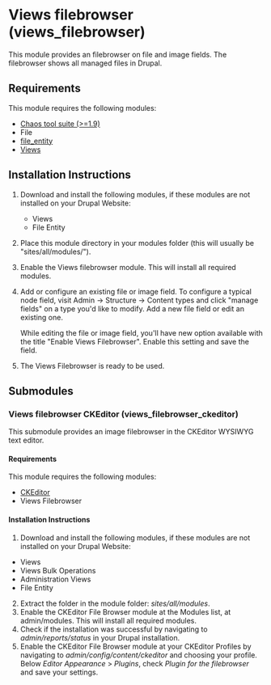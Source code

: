 Views filebrowser (views_filebrowser)
============
This module provides an filebrowser on file and image fields. The filebrowser
shows all managed files in Drupal.

Requirements
------------
This module requires the following modules:

* [Chaos tool suite (>=1.9)](https://www.drupal.org/project/ctools)
* File
* [file_entity](https://www.drupal.org/project/file_entity)
* [Views](https://drupal.org/project/views)

Installation Instructions
-------------------------

1. Download and install the following modules, if these modules are not
installed on your Drupal Website:
	* Views
	* File Entity
2. Place this module directory in your modules folder (this will usually be
   "sites/all/modules/").
3. Enable the Views filebrowser module. This will install all required modules.
4. Add or configure an existing file or image field. To configure a typical node
   field, visit Admin -> Structure -> Content types and click "manage fields"
   on a type you'd like to modify. Add a new file field or edit an existing one.

   While editing the file or image field, you'll have new option available with
   the title "Enable Views Filebrowser". Enable this setting and save the field.
5. The Views Filebrowser is ready to be used.


Submodules
----------

### Views filebrowser CKEditor (views_filebrowser_ckeditor)

This submodule provides an image filebrowser in the CKEditor WYSIWYG text
editor.

#### Requirements

This module requires the following modules:

* [CKEditor](https://www.drupal.org/project/ckeditor)
* Views Filebrowser


#### Installation Instructions

1. Download and install the following modules, if these modules are not
installed on your Drupal Website:
  * Views
  * Views Bulk Operations
  * Administration Views
  * File Entity
2. Extract the folder in the module folder: *sites/all/modules*.
3. Enable the CKEditor File Browser module at the Modules list, at
admin/modules. This will install all required modules.
4. Check if the installation was successful by navigating to
*admin/reports/status* in your Drupal installation.
5. Enable the CKEditor File Browser module at your CKEditor Profiles by
navigating to *admin/config/content/ckeditor* and choosing your profile.
Below *Editor Appearance* > *Plugins*, check *Plugin for the filebrowser* and
save your settings.
